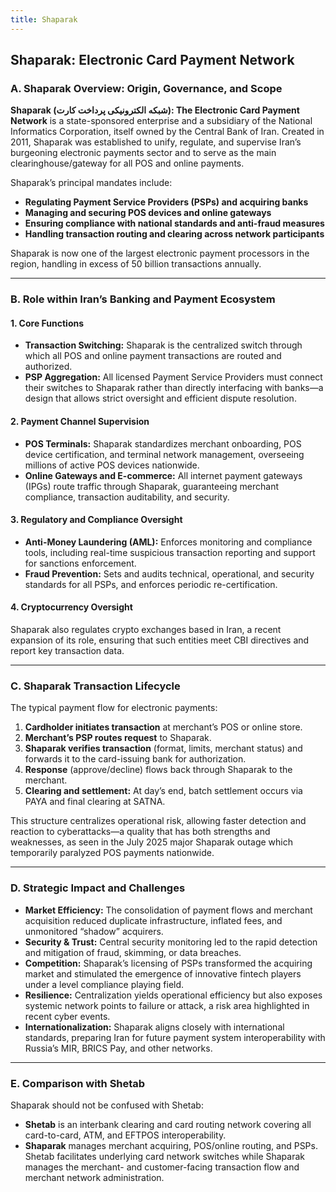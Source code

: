 ```yaml
---
title: Shaparak
---
```


## Shaparak: Electronic Card Payment Network

### A. Shaparak Overview: Origin, Governance, and Scope

**Shaparak (شبکه الکترونیکی پرداخت کارت): The Electronic Card Payment Network**
is a state-sponsored enterprise and a subsidiary of the National Informatics
Corporation, itself owned by the Central Bank of Iran. Created in 2011, Shaparak
was established to unify, regulate, and supervise Iran’s burgeoning electronic
payments sector and to serve as the main clearinghouse/gateway for all POS and
online payments.

Shaparak’s principal mandates include:

- **Regulating Payment Service Providers (PSPs) and acquiring banks**
- **Managing and securing POS devices and online gateways**
- **Ensuring compliance with national standards and anti-fraud measures**
- **Handling transaction routing and clearing across network participants**

Shaparak is now one of the largest electronic payment processors in the region,
handling in excess of 50 billion transactions annually.

---

### B. Role within Iran’s Banking and Payment Ecosystem

#### 1. Core Functions

- **Transaction Switching:** Shaparak is the centralized switch through which
  all POS and online payment transactions are routed and authorized.
- **PSP Aggregation:** All licensed Payment Service Providers must connect their
  switches to Shaparak rather than directly interfacing with banks—a design that
  allows strict oversight and efficient dispute resolution.

#### 2. Payment Channel Supervision

- **POS Terminals:** Shaparak standardizes merchant onboarding, POS device
  certification, and terminal network management, overseeing millions of active
  POS devices nationwide.
- **Online Gateways and E-commerce:** All internet payment gateways (IPGs) route
  traffic through Shaparak, guaranteeing merchant compliance, transaction
  auditability, and security.

#### 3. Regulatory and Compliance Oversight

- **Anti-Money Laundering (AML):** Enforces monitoring and compliance tools,
  including real-time suspicious transaction reporting and support for sanctions
  enforcement.
- **Fraud Prevention:** Sets and audits technical, operational, and security
  standards for all PSPs, and enforces periodic re-certification.

#### 4. Cryptocurrency Oversight

Shaparak also regulates crypto exchanges based in Iran, a recent expansion of
its role, ensuring that such entities meet CBI directives and report key
transaction data.

---

### C. Shaparak Transaction Lifecycle

The typical payment flow for electronic payments:

1. **Cardholder initiates transaction** at merchant’s POS or online store.
2. **Merchant’s PSP routes request** to Shaparak.
3. **Shaparak verifies transaction** (format, limits, merchant status) and
   forwards it to the card-issuing bank for authorization.
4. **Response** (approve/decline) flows back through Shaparak to the merchant.
5. **Clearing and settlement:** At day’s end, batch settlement occurs via PAYA
   and final clearing at SATNA.

This structure centralizes operational risk, allowing faster detection and
reaction to cyberattacks—a quality that has both strengths and weaknesses, as
seen in the July 2025 major Shaparak outage which temporarily paralyzed POS
payments nationwide.

---

### D. Strategic Impact and Challenges

- **Market Efficiency:** The consolidation of payment flows and merchant
  acquisition reduced duplicate infrastructure, inflated fees, and unmonitored
  “shadow” acquirers.
- **Security & Trust:** Central security monitoring led to the rapid detection
  and mitigation of fraud, skimming, or data breaches.
- **Competition:** Shaparak’s licensing of PSPs transformed the acquiring market
  and stimulated the emergence of innovative fintech players under a level
  compliance playing field.
- **Resilience:** Centralization yields operational efficiency but also exposes
  systemic network points to failure or attack, a risk area highlighted in
  recent cyber events.
- **Internationalization:** Shaparak aligns closely with international
  standards, preparing Iran for future payment system interoperability with
  Russia’s MIR, BRICS Pay, and other networks.

---

### E. Comparison with Shetab

Shaparak should not be confused with Shetab:

- **Shetab** is an interbank clearing and card routing network covering all
  card-to-card, ATM, and EFTPOS interoperability.
- **Shaparak** manages merchant acquiring, POS/online routing, and PSPs. Shetab
  facilitates underlying card network switches while Shaparak manages the
  merchant- and customer-facing transaction flow and merchant network
  administration.
